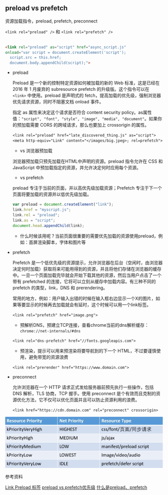 ## preload vs prefetch

资源加载指令，preload, prefetch, preconnect

`<link rel="preload" />` 和 `<link rel="prefetch" />`

```html

<link rel="preload" as="script" href="async_script.js"
onload="var script = document.createElement('script');
  script.src = this.href;
  document.body.appendChild(script);">
```

* preload

  Preload 是一个新的控制特定资源如何被加载的新的 Web 标准，这是已经在 2016 年 1 月废弃的 subresource prefetch 的升级版。这个指令可以在 `<link>` 中使用。preload 是声明式的 fetch，提高加载的优先级，强制浏览器优先请求资源，同时不阻塞文档 onload 事件。

  指定 as 属性来决定这个请求是否符合 content security policy。as属性值：`"script", "font", "style", "image", "media", "document"`。如果你的预加载需要 CORS 的跨域请求，那么也要加上 crossorigin 的属性。

  `<link rel="preload" href="late_discovered_thing.js" as="script">`
  `<meta http-equiv="Link" content="</images/big.jpeg>; rel=prefetch">`

  - vs 浏览器预加载

  浏览器预加载只预先加载在HTML中声明的资源。preload 指令允许在 CSS 和JavaScript 中预加载指定的资源，并允许决定何时应用每个资源。

  - vs prefetch

  preload 专注于当前的页面，并以高优先级加载资源；Prefetch 专注于下一个页面将要加载的资源并以低优先级加载。

  ```js
  var preload = document.createElement("link");
  link.href = "myscript.js";
  link.rel = "preload";
  link.as = "script";
  document.head.appendChild(link);
  ```

  - 什么时候该用呢？当前页面很重要的需要优先加载的资源使用preload，例如：首屏渲染脚本，字体和图片等

* prefetch 

  Prefetch 是一个低优先级的资源提示，允许浏览器在后台（空闲时，由浏览器决定何时加载）获取将来可能用得到的资源，并且将他们存储在浏览器的缓存中。一旦一个页面加载完毕就会开始下载其他的资源，然后当用户点击了一个带有 prefetched 的连接，它将可以立刻从缓存中加载内容。有三种不同的 prefetch 的类型，link，DNS 和 prerendering。

  常用的地方，例如：用户输入出错的时候在输入框右边显示一个X的图片，如果等要显示的时候再去加载就会有延时，这个时候可以用一个link标签。

  `<link rel="prefetch" href="image.png">`

  - 预解析DNS，预建立TCP连接，查看chrome当前的dns解析缓存：`chrome://net-internals/#dns`

  `<link rel="dns-prefetch" href="//fonts.googleapis.com">`

  - 预渲染，提示可以用来预渲染将要导航到的下一个 HTML，不过要谨慎使用，避免带宽的资源浪费

  `<link rel="prerender" href="https://www.domain.com">`

* preconnect

  允许浏览器在一个 HTTP 请求正式发给服务器前预先执行一些操作，包括 DNS 解析，TLS 协商，TCP 握手。使用 preconnect 是个有效而且克制的资源优化方法，它不仅可以优化页面并且可以防止资源利用的浪费。

  `<link href="https://cdn.domain.com" rel="preconnect" crossorigin>`


![chrome请求资源优先级](../../front-end/images/load.jpg)

参考资料

[Link Preload 标签](http://eux.baidu.com/blog/fe/link-preload-%E6%A0%87%E7%AD%BE)
[preload vs prefetch优先级](https://juejin.im/post/58e8acf10ce46300585a7a42)
[什么是preload、prefetch](https://juejin.im/post/5b5984b851882561da216311)
